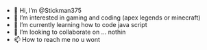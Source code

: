 - 👋 Hi, I’m @Stickman375
- 👀 I’m interested in gaming and coding (apex legends or minecraft)
- 🌱 I’m currently learning how to code java script 
- 💞️ I’m looking to collaborate on ... nothin
- 📫 How to reach me no u wont

<!---
Stickman375/Stickman375 is a ✨ special ✨ repository because its `README.md` (this file) appears on your GitHub profile.
You can click the Preview link to take a look at your changes.
--->
